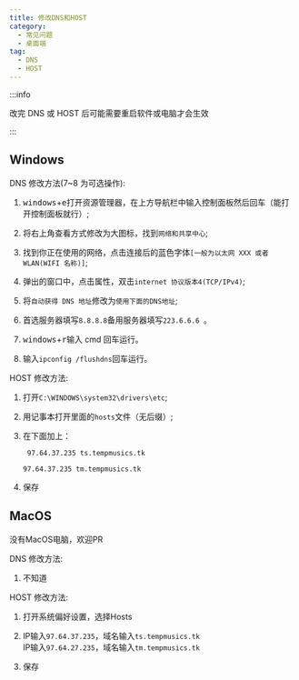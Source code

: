 ```yaml
---
title: 修改DNS和HOST
category:
  - 常见问题
  - 桌面端
tag:
  - DNS
  - HOST
---
```


:::info

改完 DNS 或 HOST 后可能需要重启软件或电脑才会生效

:::

## Windows

DNS 修改方法(7~8 为可选操作):

1. <kbd>windows</kbd>+<kbd>e</kbd>打开资源管理器，在上方导航栏中输入控制面板然后回车（能打开控制面板就行）;

2. 将右上角查看方式修改为大图标，找到`网络和共享中心`;

3. 找到你正在使用的网络，点击连接后的蓝色字体`[一般为以太网 XXX 或者 WLAN(WIFI 名称)]`;

4. 弹出的窗口中，点击属性，双击`internet 协议版本4(TCP/IPv4)`;

5. 将`自动获得 DNS 地址`修改为`使用下面的DNS地址`;

6. 首选服务器填写`8.8.8.8`备用服务器填写`223.6.6.6 `。

7. <kbd>windows</kbd>+<kbd>r</kbd>输入 cmd 回车运行。

8. 输入`ipconfig /flushdns`回车运行。

HOST 修改方法:

1. 打开`C:\WINDOWS\system32\drivers\etc`;

2. 用记事本打开里面的`hosts`文件（无后缀）;

3. 在下面加上：

   ` 97.64.37.235 ts.tempmusics.tk`

   `97.64.37.235 tm.tempmusics.tk`

4. 保存

## MacOS

没有MacOS电脑，欢迎PR

DNS 修改方法:

1. 不知道

HOST 修改方法:

1. 打开系统偏好设置，选择Hosts

2. IP输入`97.64.37.235`，域名输入`ts.tempmusics.tk`  
  IP输入`97.64.27.235`，域名输入`tm.tempmusics.tk`

3. 保存